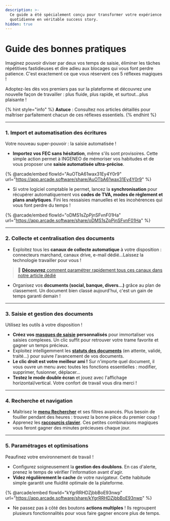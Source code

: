 ```yaml
---
description: >-
  Ce guide a été spécialement conçu pour transformer votre expérience
  quotidienne en véritable success story.
hidden: true
---
```


# Guide des bonnes pratiques

Imaginez pouvoir diviser par deux vos temps de saisie, éliminer les tâches répétitives fastidieuses et dire adieu aux blocages qui vous font perdre patience. C'est exactement ce que vous réservent ces 5 réflexes magiques !

Adoptez-les dès vos premiers pas sur la plateforme et découvrez une nouvelle façon de travailler : plus fluide, plus rapide, et surtout...plus plaisante !

{% hint style="info" %}
**Astuce** : Consultez nos articles détaillés pour maîtriser parfaitement chacun de ces réflexes essentiels.
{% endhint %}

***

### 1. Import et automatisation des écritures

Votre nouveau super-pouvoir : la saisie automatisée !

* **Importez vos FEC sans hésitation**, même s'ils sont provisoires. Cette simple action permet à INGENEO de mémoriser vos habitudes et de vous proposer une **saisie automatisée ultra-précise**.

{% @arcade/embed flowId="AuOTbA61wax31Ey4Y0r9" url="https://app.arcade.software/share/AuOTbA61wax31Ey4Y0r9" %}

* Si votre logiciel comptable le permet, lancez la **synchronisation** pour récupérer automatiquement vos **codes de TVA, modes de règlement et plans analytiques**. Fini les ressaisies manuelles et les incohérences qui vous font perdre du temps !

{% @arcade/embed flowId="oDMS1sZpPjnSFvnF01Ha" url="https://app.arcade.software/share/oDMS1sZpPjnSFvnF01Ha" %}

***

### &#x20;2. Collecte et centralisation des documents



* Exploitez tous les **canaux de collecte automatique** à votre disposition : connecteurs marchand, canaux drive, e-mail dédié...Laissez la technologie travailler pour vous !

> 🔗 [**Découvrez** comment paramétrer rapidement tous ces canaux dans notre article dédié](../collecte-automatique/)&#x20;

* Organisez vos **documents (social, banque, divers...)** grâce au plan de classement. Un document bien classé aujourd'hui, c'est un gain de temps garanti demain !

***

### 3. Saisie et gestion des documents

Utilisez les outils à votre disposition !

* **Créez vos** [**masques de saisie**](../gestion-des-documents/masque-de-saisie.md) **personnalisés** pour immortaliser vos saisies complexes. Un clic suffit pour retrouver votre trame favorite et gagner un temps précieux.
* Exploitez intelligemment les [**statuts des documents**](../processus-metiers/workflow/configurer-les-statuts-de-documents.md) (en attente, validé, traité...) pour suivre l'avancement de vos documents.
* **Le clic droit est votre meilleur ami !** Sur n'importe quel document, il vous ouvre un menu avec toutes les fonctions essentielles : modifier, supprimer, fusionner, déplacer...
* **Testez le mode double écran** et jouez avec l'affichage horizontal/vertical. Votre confort de travail vous dira merci !

***

### 4. Recherche et navigation

* Maîtrisez le [**menu Rechercher**](../gestion-des-documents/rechercher-un-document.md) et ses filtres avancés. Plus besoin de fouiller pendant des heures : trouvez la bonne pièce du premier coup !
* Apprenez les [**raccourcis clavier**](raccourcis-clavier.md). Ces petites combinaisons magiques vous feront gagner des minutes précieuses chaque jour.

***

### 5. Paramétrages et optimisations

Peaufinez votre environnement de travail !

* Configurez soigneusement la **gestion des doublons**. En cas d'alerte, prenez le temps de vérifier l'information avant d'agir.&#x20;
* **Videz régulièrement le cache** de votre navigateur. Cette habitude simple garantit une fluidité optimale de la plateforme.

{% @arcade/embed flowId="kYgrRRHDZjbbBoE93nwp" url="https://app.arcade.software/share/kYgrRRHDZjbbBoE93nwp" %}

* Ne passez pas à côté des boutons **actions multiples** ! Ils regroupent plusieurs fonctionnalités pour vous faire gagner encore plus de temps.
